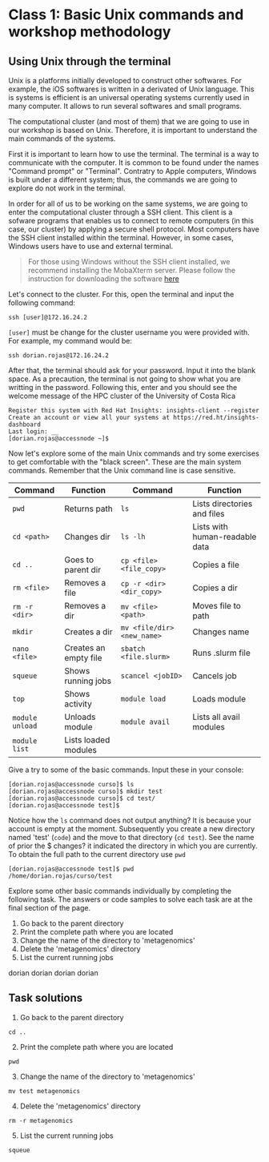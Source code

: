 Class 1: Basic Unix commands and workshop methodology<a name="TOP"></a>
=========

## Using Unix through the terminal

Unix is a platforms initially developed to construct other softwares. For example, the iOS softwares is written in a derivated of Unix language. This is systems is efficient is an universal operating systems currently used in many computer. It allows to run several softwares and small programs. 

The computational cluster (and most of them) that we are going to use in our workshop is based on Unix. Therefore, it is important to understand the main commands of the systems. 

First it is important to learn how to use the terminal. The terminal is a way to communicate with the computer. It is common to be found under the names "Command prompt" or "Terminal". Contratry to Apple computers, Windows is built under a different system; thus, the commands we are going to explore do not work in the terminal. 

In order for all of us to be working on the same systems, we are going to enter the computational cluster through a SSH client. This client is a sofware programs that enables us to connect to remote computers (in this case, our cluster) by applying a secure shell protocol. Most computers have the SSH client installed within the terminal. However, in some cases, Windows users have to use and external terminal.

> For those using Windows without the SSH client installed, we recommend installing the MobaXterm server. Please follow the instruction for downloading the software [here](https://mobaxterm.mobatek.net/download.html)

Let's connect to the cluster. For this, open the terminal and input the following command:

```console 
ssh [user]@172.16.24.2
```

`[user]` must be change for the cluster username you were provided with. For example, my command would be:

```console
ssh dorian.rojas@172.16.24.2
```

After that, the terminal should ask for your password. Input it into the blank space. As a precaution, the terminal is not going to show what you are writting in the password. Following this, enter and you should see the welcome message of the HPC cluster of the University of Costa Rica

```console
Register this system with Red Hat Insights: insights-client --register
Create an account or view all your systems at https://red.ht/insights-dashboard
Last login: __
[dorian.rojas@accessnode ~]$
```

Now let's explore some of the main Unix commands and try some exercises to get comfortable with the "black screen". These are the main system commands. Remember that the Unix command line is case sensitive.

Command|Function|Command|Function
-------|--------|-------|--------
`pwd`|Returns path|`ls`|Lists directories and files
`cd <path>`|Changes dir|`ls -lh`|Lists with human-readable data
`cd ..`|Goes to parent dir|`cp <file> <file_copy>`|Copies a file
`rm <file>`|Removes a file|`cp -r <dir> <dir_copy>`|Copies a dir
`rm -r <dir>`|Removes a dir|`mv <file> <path>`|Moves file to path
`mkdir`|Creates a dir|`mv <file/dir> <new_name>`|Changes name
`nano <file>`|Creates an empty file|`sbatch <file.slurm>`|Runs .slurm file
`squeue`|Shows running jobs|`scancel <jobID>`|Cancels job
`top`|Shows activity|`module load`|Loads module
`module unload`|Unloads module|`module avail`|Lists all avail modules
`module list`|Lists loaded modules||

Give a try to some of the basic commands. Input these in your console:

```console
[dorian.rojas@accessnode curso]$ ls
[dorian.rojas@accessnode curso]$ mkdir test
[dorian.rojas@accessnode curso]$ cd test/
[dorian.rojas@accessnode test]$
```

Notice how the `ls` command does not output anything? It is because your account is empty at the moment. Subsequently you create a new directory named 'test' (`code`) and the move to that directory (`cd test`). See the name of prior the $ changes? it indicated the directory in which you are currently. To obtain the full path to the current directory use `pwd`

```console
[dorian.rojas@accessnode test]$ pwd
/home/dorian.rojas/curso/test
```

Explore some other basic commands individually by completing the following task. The answers or code samples to solve each task are at the final section of the page.

1. Go back to the parent directory 
2. Print the complete path where you are located
3. Change the name of the directory to 'metagenomics'
4. Delete the 'metagenomics' directory
5. List the current running jobs 

dorian dorian
dorian 
dorian 

## Task solutions

1. Go back to the parent directory 
```console
cd ..
```
2. Print the complete path where you are located
```console
pwd
```
3. Change the name of the directory to 'metagenomics'
```console
mv test metagenomics
```
4. Delete the 'metagenomics' directory
```console
rm -r metagenomics
```
5. List the current running jobs 
```console
squeue
```